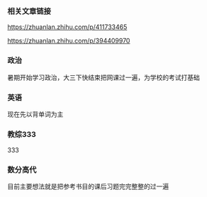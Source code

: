 ### 相关文章链接

https://zhuanlan.zhihu.com/p/411733465

https://zhuanlan.zhihu.com/p/394409970

### 政治

暑期开始学习政治，大三下快结束把网课过一遍，为学校的考试打基础

### 英语

现在先以背单词为主

### 教综333

333

### 数分高代

目前主要想法就是把参考书目的课后习题完完整整的过一遍